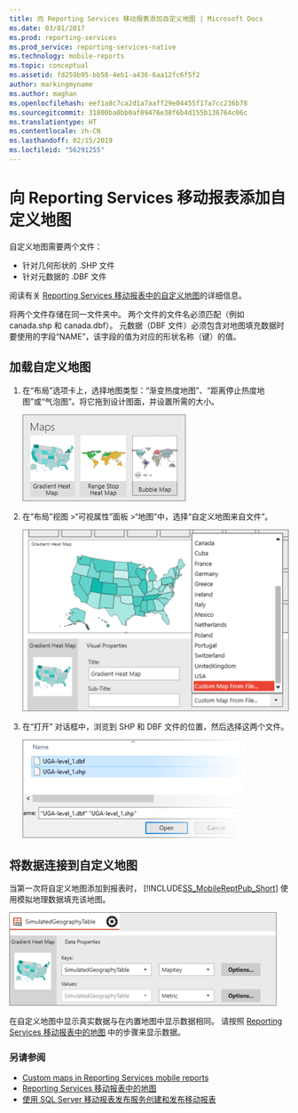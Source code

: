 ```yaml
---
title: 向 Reporting Services 移动报表添加自定义地图 | Microsoft Docs
ms.date: 03/01/2017
ms.prod: reporting-services
ms.prod_service: reporting-services-native
ms.technology: mobile-reports
ms.topic: conceptual
ms.assetid: fd259b95-bb58-4eb1-a436-6aa12fc6f5f2
author: markingmyname
ms.author: maghan
ms.openlocfilehash: eef1a8c7ca2d1a7aaff29e04455f17a7cc236b78
ms.sourcegitcommit: 31800ba0bb0af09476e38f6b4d155b136764c06c
ms.translationtype: HT
ms.contentlocale: zh-CN
ms.lasthandoff: 02/15/2019
ms.locfileid: "56291255"
---
```

# <a name="add-a-custom-map-to-a-reporting-services-mobile-report"></a>向 Reporting Services 移动报表添加自定义地图
自定义地图需要两个文件：  
* 针对几何形状的 .SHP 文件  
* 针对元数据的 .DBF 文件  
  
阅读有关 [Reporting Services 移动报表中的自定义地图](../../reporting-services/mobile-reports/custom-maps-in-reporting-services-mobile-reports.md)的详细信息。  
  
将两个文件存储在同一文件夹中。 两个文件的文件名必须匹配（例如 canada.shp 和 canada.dbf）。 元数据（DBF 文件）必须包含对地图填充数据时要使用的字段“NAME”，该字段的值为对应的形状名称（键）的值。   
  
## <a name="load-a-custom-map"></a>加载自定义地图  
  
1. 在“布局”选项卡上，选择地图类型：“渐变热度地图”、“距离停止热度地图”或“气泡图”。将它拖到设计图面，并设置所需的大小。  
  
   ![SSMRP_MapsGallery](../../reporting-services/mobile-reports/media/ssmrp-mapsgallery.png)  
  
2. 在“布局”视图 >“可视属性”面板 >“地图”中，选择“自定义地图来自文件”。   
  
   ![SSMRP_SelectCustomMap](../../reporting-services/mobile-reports/media/ssmrp-selectcustommap.png)  
  
3. 在“打开”  对话框中，浏览到 SHP 和 DBF 文件的位置，然后选择这两个文件。   
  
   ![SSMRP_SelectDBFandSHP](../../reporting-services/mobile-reports/media/ssmrp-selectdbfandshp.png)  
  
## <a name="connect-data-to-a-custom-map"></a>将数据连接到自定义地图  
当第一次将自定义地图添加到报表时， [!INCLUDE[SS_MobileReptPub_Short](../../includes/ss-mobilereptpub-short.md)] 使用模拟地理数据填充该地图。  
  
![SSMRP_MapsData](../../reporting-services/mobile-reports/media/ssmrp-mapsdata.png)  
  
在自定义地图中显示真实数据与在内置地图中显示数据相同。 请按照 [Reporting Services 移动报表中的地图](../../reporting-services/mobile-reports/maps-in-reporting-services-mobile-reports.md) 中的步骤来显示数据。  
  
### <a name="see-also"></a>另请参阅  
- [Custom maps in Reporting Services mobile reports](../../reporting-services/mobile-reports/custom-maps-in-reporting-services-mobile-reports.md)  
- [Reporting Services 移动报表中的地图](../../reporting-services/mobile-reports/maps-in-reporting-services-mobile-reports.md)  
- [使用 SQL Server 移动报表发布服务创建和发布移动报表](../../reporting-services/mobile-reports/create-mobile-reports-with-sql-server-mobile-report-publisher.md)   
  
  
  
  
